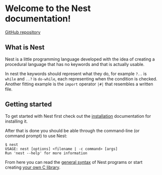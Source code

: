 # Welcome to the Nest documentation!

[GitHub repository](https://github.com/TheSilvered/nest)

## What is Nest

Nest is a little programming language developed with the idea of creating a
procedural language that has no keywords and that is actually usable.

In nest the keywords should represent what they do, for example `?..` is `while`
and `..?` is `do-while`, each representing when the condition is checked.
Another fitting example is the `import` operator `|#|` that resembles a written
file.

## Getting started

To get started with Nest first check out the [installation](installation.md)
documentation for installing it.

After that is done you should be able through the command-line (or command
prompt) to use Nest:

```text
$ nest
USAGE: nest [options] <filename | -c command> [args]
Run 'nest --help' for more information
```

From here you can read the [general syntax](syntax.md) of Nest programs or start
creating [your own C library](tutorials/c-lib-tutorial.md).
